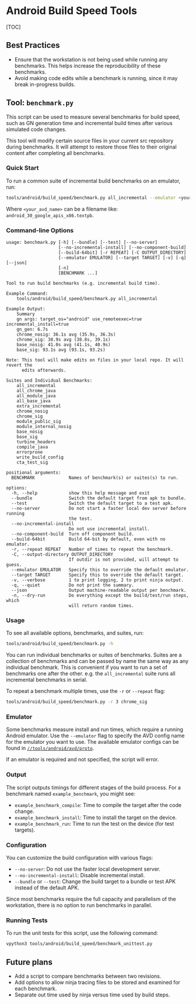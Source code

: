 # Android Build Speed Tools

[TOC]

## Best Practices

- Ensure that the workstation is not being used while running any benchmarks.
  This helps increase the reproducibility of these benchmarks.
- Avoid making code edits while a benchmark is running, since it may break
  in-progress builds.

## Tool: `benchmark.py`

This script can be used to measure several benchmarks for build speed, such as
GN generation time and incremental build times after various simulated code
changes.

This tool will modify certain source files in your current src repository during
benchmarks. It will attempt to restore those files to their original content
after completing all benchmarks.

### Quick Start

To run a common suite of incremental build benchmarks on an emulator, run:

```bash
tools/android/build_speed/benchmark.py all_incremental --emulator <your_avd_name>
```

Where `<your_avd_name>` can be a filename like:
`android_30_google_apis_x86.textpb`.

### Command-line Options

```
usage: benchmark.py [-h] [--bundle] [--test] [--no-server]
                    [--no-incremental-install] [--no-component-build]
                    [--build-64bit] [-r REPEAT] [-C OUTPUT_DIRECTORY]
                    [--emulator EMULATOR] [--target TARGET] [-v] [-q] [--json]
                    [-n]
                    [BENCHMARK ...]

Tool to run build benchmarks (e.g. incremental build time).

Example Command:
    tools/android/build_speed/benchmark.py all_incremental

Example Output:
    Summary
    gn args: target_os="android" use_remoteexec=true incremental_install=true
    gn_gen: 6.7s
    chrome_nosig: 36.1s avg (35.9s, 36.3s)
    chrome_sig: 38.9s avg (38.8s, 39.1s)
    base_nosig: 41.0s avg (41.1s, 40.9s)
    base_sig: 93.1s avg (93.1s, 93.2s)

Note: This tool will make edits on files in your local repo. It will revert the
      edits afterwards.

Suites and Individual Benchmarks:
    all_incremental
    all_chrome_java
    all_module_java
    all_base_java
    extra_incremental
    chrome_nosig
    chrome_sig
    module_public_sig
    module_internal_nosig
    base_nosig
    base_sig
    turbine_headers
    compile_java
    errorprone
    write_build_config
    cta_test_sig

positional arguments:
  BENCHMARK             Names of benchmark(s) or suites(s) to run.

options:
  -h, --help            show this help message and exit
  --bundle              Switch the default target from apk to bundle.
  --test                Switch the default target to a test apk.
  --no-server           Do not start a faster local dev server before running
                        the test.
  --no-incremental-install
                        Do not use incremental install.
  --no-component-build  Turn off component build.
  --build-64bit         Build 64-bit by default, even with no emulator.
  -r, --repeat REPEAT   Number of times to repeat the benchmark.
  -C, --output-directory OUTPUT_DIRECTORY
                        If outdir is not provided, will attempt to guess.
  --emulator EMULATOR   Specify this to override the default emulator.
  --target TARGET       Specify this to override the default target.
  -v, --verbose         1 to print logging, 2 to print ninja output.
  -q, --quiet           Do not print the summary.
  --json                Output machine-readable output per benchmark.
  -n, --dry-run         Do everything except the build/test/run steps, which
                        will return random times.
```

### Usage

To see all available options, benchmarks, and suites, run:

```bash
tools/android/build_speed/benchmark.py -h
```

You can run individual benchmarks or suites of benchmarks. Suites are a
collection of benchmarks and can be passed by name the same way as any
individual benchmark. This is convenient if you want to run a set of benchmarks
one after the other. e.g. the `all_incremental` suite runs all incremental
benchmarks in serial.

To repeat a benchmark multiple times, use the `-r` or `--repeat` flag:

```bash
tools/android/build_speed/benchmark.py -r 3 chrome_sig
```

### Emulator

Some benchmarks measure install and run times, which require a running Android
emulator. Use the `--emulator` flag to specify the AVD config name for the
emulator you want to use. The available emulator configs can be found in
[`//tools/android/avd/proto`](../../../tools/android/avd/proto).

If an emulator is required and not specified, the script will error.

### Output

The script outputs timings for different stages of the build process. For a
benchmark named `example_benchmark`, you might see:

- `example_benchmark_compile`: Time to compile the target after the code change.
- `example_benchmark_install`: Time to install the target on the device.
- `example_benchmark_run`: Time to run the test on the device (for test
  targets).

### Configuration

You can customize the build configuration with various flags:

- `--no-server`: Do not use the faster local development server.
- `--no-incremental-install`: Disable incremental install.
- `--bundle` or `--test`: Change the build target to a bundle or test APK
  instead of the default APK.

Since most benchmarks require the full capacity and parallelism of the
workstation, there is no option to run benchmarks in parallel.

### Running Tests

To run the unit tests for this script, use the following command:

```bash
vpython3 tools/android/build_speed/benchmark_unittest.py
```

## Future plans

- Add a script to compare benchmarks between two revisions.
- Add options to allow ninja tracing files to be stored and examined for each
  benchmark.
- Separate out time used by ninja versus time used by build steps.
